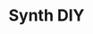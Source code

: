 ---
title: Synth DIY
layout: category
permalink: /synthdiy/
taxonomy: synthdiy
entries_layout: grid
---